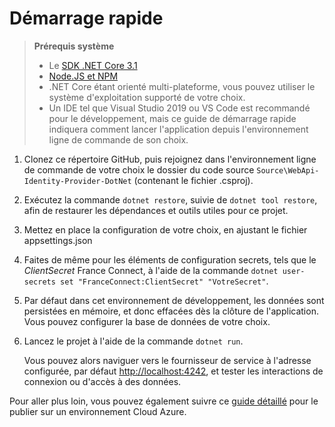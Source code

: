 # Démarrage rapide

> **Prérequis système**
>
> - Le [SDK .NET Core 3.1](https://dotnet.microsoft.com/download)
> - [Node.JS et NPM](https://nodejs.org/en/download/)
> - .NET Core étant orienté multi-plateforme, vous pouvez utiliser le système d'exploitation supporté de votre choix.
> - Un IDE tel que Visual Studio 2019 ou VS Code est recommandé pour le développement, mais ce guide de démarrage rapide indiquera comment lancer l'application depuis l'environnement ligne de commande de son choix.

1. Clonez ce répertoire GitHub, puis rejoignez dans l'environnement ligne de commande de votre choix le dossier du code source `Source\WebApi-Identity-Provider-DotNet` (contenant le fichier .csproj).
2. Exécutez la commande `dotnet restore`, suivie de `dotnet tool restore`, afin de restaurer les dépendances et outils utiles pour ce projet.
3. Mettez en place la configuration de votre choix, en ajustant le fichier appsettings.json
4. Faites de même pour les éléments de configuration secrets, tels que le *ClientSecret* France Connect, à l'aide de la commande `dotnet user-secrets set "FranceConnect:ClientSecret" "VotreSecret"`.
5. Par défaut dans cet environnement de développement, les données sont persistées en mémoire, et donc effacées dès la clôture de l'application. Vous pouvez configurer la base de données de votre choix.

6. Lancez le projet à l'aide de la commande `dotnet run`.

   Vous pouvez alors naviguer vers le fournisseur de service à l'adresse configurée, par défaut <http://localhost:4242>, et tester les interactions de connexion ou d'accès à des données.

Pour aller plus loin, vous pouvez également suivre ce [guide détaillé](/Documentation/GitHub%20Actions%20%26%20D%C3%A9ploiement%20sur%20Azure.md) pour le publier sur un environnement Cloud Azure.
